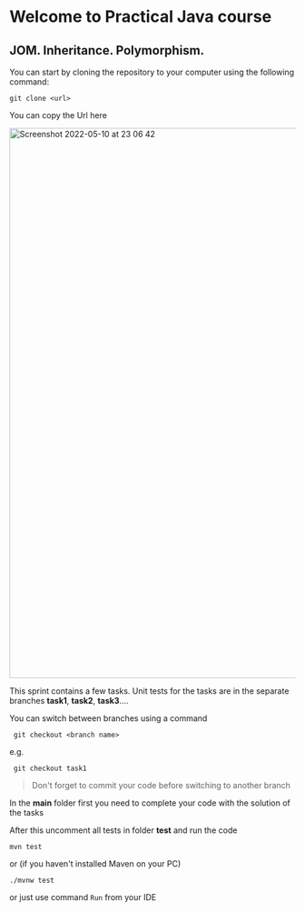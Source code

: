 # Welcome to Practical Java course
## JOM. Inheritance. Polymorphism.

You can start by cloning the repository to your computer using the following command:
```
git clone <url>
```
You can copy the Url here

<img width="968" alt="Screenshot 2022-05-10 at 23 06 42" src="https://user-images.githubusercontent.com/61456363/167713268-c89a4125-9467-47a6-a2d8-eb6fcefcc1dd.png">


This sprint contains a few tasks. Unit tests for the tasks are in the separate branches **task1**, **task2**, **task3**....

You can switch between branches using a command
```
 git checkout <branch name>
```
e.g.
```
 git checkout task1
 ```
> Don't forget to commit your code before switching to another branch

In the **main** folder first you need to complete your code with the solution of the tasks

After this uncomment all tests in folder **test** and run the code
```
mvn test
```
or (if you haven't installed Maven on your PC)
```
./mvnw test
```
or just use command `Run` from your IDE
